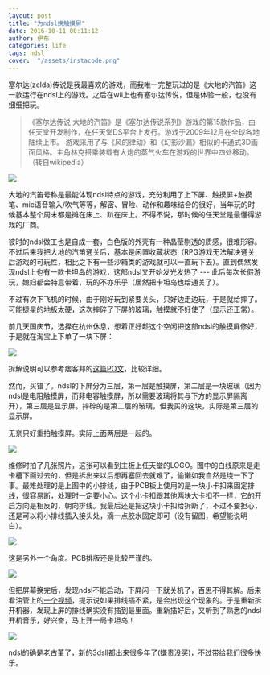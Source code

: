 ```yaml
---
layout: post
title: "为ndsl换触摸屏"
date: 2016-10-11 00:11:12
author: 伊布
categories: life
tags: ndsl
cover:  "/assets/instacode.png"
---
```


塞尔达(zelda)传说是我最喜欢的游戏，而我唯一完整玩过的是《大地的汽笛》这一款运行在ndsl上的游戏。之后在wii上也有塞尔达传说，但是体验一般，也没有细细把玩。

> 《塞尔达传说 大地的汽笛》是《塞尔达传说系列》游戏的第15款作品，由任天堂开发制作，在任天堂DS平台上发行。游戏于2009年12月在全球各地陆续上市。 游戏采用了与《风的律动》和《幻影沙漏》相似的卡通式3D画面风格。主角林克搭乘装载有大炮的蒸气火车在游戏的世界中四处移动。    （转自wikipedia）

![](http://7xir15.com1.z0.glb.clouddn.com/main_visual.jpg)


大地的汽笛号称是最能体现ndsl特点的游戏，充分利用了上下屏、触摸屏+触摸笔、mic语音输入/吹气等等，解密、冒险、动作和趣味结合的很好，当年玩的时候基本整个周末都是摊在床上、趴在床上。不得不说，那时候的任天堂是最懂得游戏的厂商。

彼时的ndsl做工也是自成一套，白色版的外壳有一种晶莹剔透的质感，很难形容。不过后来我把大地的汽笛通关后，基本是闲置收藏状态（RPG游戏无法解决通关后游戏的可玩性，相比之下有一些沙箱类的游戏就可以一直玩下去）。直到偶然发现ndsl上也有一款卡坦岛的游戏，这部ndsl又开始发光发热了 --- 此后每次长假游玩，媳妇都会特意带着，玩的不亦乐乎（居然把卡坦岛也给通关了）。

不过有次下飞机的时候，由于刚好玩到紧要关头，只好边走边玩，于是就给摔了。可能捷星的地板太硬，这次摔碎了下屏的玻璃，触摸就不好使了（显示还正常）。

前几天国庆节，选择在杭州休息，想着正好趁这个空闲把这部ndsl的触摸屏修好，于是就在淘宝上下单了一块下屏：

![](http://7xir15.com1.z0.glb.clouddn.com/ndsl1.jpg)

拆解说明可以参考痞客邦的[这篇PO文](http://ba845106.pixnet.net/blog/post/22249227)，比较详细。

然而，买错了。ndsl的下屏分为三层，第一层是触摸屏，第二层是一块玻璃（因为ndsl是电阻触摸屏，而非电容触摸屏，所以需要玻璃将其与下方的显示屏隔离开），第三层是显示屏。摔碎的是第二层的玻璃，但我买的这块，实际是第三层的显示屏。

无奈只好重拍触摸屏。实际上面两层是一起的。

![](http://7xir15.com1.z0.glb.clouddn.com/ndsl2.jpg)

维修时拍了几张照片，这张可以看到主板上任天堂的LOGO。图中的白线原来是走卡槽下面过去的，但是拆出来以后想再塞回去就难了，偷懒如我自然是绕一下了事。最难处理的是上图中的小排线，由于PCB板上使用的是一块小卡扣来固定排线，很容易断，处理时一定要小心。这个小卡扣跟其他两块大卡扣不一样，它的开启方向是相反的，朝向排线。我最后还是把这块小卡扣给拆断了，不过不要担心，还是可以将小排线插入接头处，滴一点胶水固定即可（没有留图，希望能说明白）。

![](http://7xir15.com1.z0.glb.clouddn.com/ndsl3.jpeg)

这是另外一个角度。PCB排版还是比较严谨的。

![](http://7xir15.com1.z0.glb.clouddn.com/ndsl4.jpeg)


但把屏幕换完后，发现ndsl不能启动，下屏闪一下就关机了，百思不得其解。后来看油管上的[一个视频](http://swf.com.tw/?p=230)，提示说如果排线插不紧，是会出现这个现象的。于是重新拆开机器，发现上屏的排线确实没有插到最里面。重新插好后，又听到了熟悉的ndsl开机音乐，好兴奋，马上开一局卡坦岛！

![](http://7xir15.com1.z0.glb.clouddn.com/ndsl5.jpeg)


ndsl的确是老古董了，新的3dsll都出来很多年了(嫌贵没买)，不过带给我们很多快乐。
